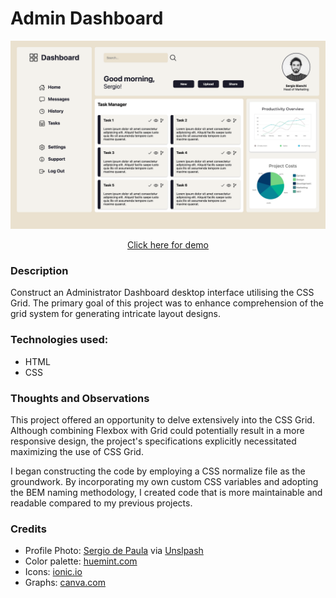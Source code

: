 # Admin Dashboard #

<p align="center">
  <a href="https://scottwright-dev.github.io/odin-project-admin-dashboard/">
    <img src="img/admin-dashboard.png" alt="admin dashboard design for desktop">
  </a>
</p>
  
<p align="center">
  <a href="https://scottwright-dev.github.io/odin-project-admin-dashboard/">Click here for demo</a>
</p>


### Description
Construct an Administrator Dashboard desktop interface utilising the CSS Grid. The primary goal of this project was to enhance comprehension of the grid system for generating intricate layout designs.


### Technologies used:
- HTML
- CSS


### Thoughts and Observations

This project offered an opportunity to delve extensively into the CSS Grid. Although combining Flexbox with Grid could potentially result in a more responsive design, the project's specifications explicitly necessitated maximizing the use of CSS Grid.

I began constructing the code by employing a CSS normalize file as the groundwork. By incorporating my own custom CSS variables and adopting the BEM naming methodology, I  created code that is more maintainable and readable compared to my previous projects.

 
### Credits
- Profile Photo: <a href="https://unsplash.com/@sspaula">Sergio de Paula</a> via <a href="https://unsplash.com/">Unslpash</a>
- Color palette: <a href="https://huemint.com/">huemint.com</a>
- Icons: <a href="https://ionic.io/ionicons">ionic.io</a>
- Graphs: <a href="https://www.canva.com/">canva.com</a>

